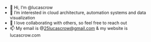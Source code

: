 - 👋 Hi, I’m @lucascrow
- 👀 I’m interested in cloud architecture, automation systems and data visualization
- 🌱 I love collaborating with others, so feel free to reach out
- 📫 My email is @25lucascrow@gmail.com & my website is lucascrow.com 

<!---
lucascrow/lucascrow is a ✨ special ✨ repository because its `README.md` (this file) appears on your GitHub profile.
You can click the Preview link to take a look at your changes.
--->
